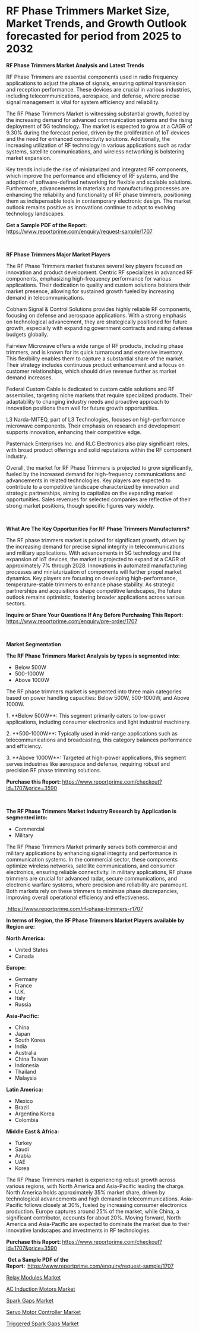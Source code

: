 <p><h1>RF Phase Trimmers Market Size, Market Trends, and Growth Outlook forecasted for period from 2025 to 2032</h1></p><p><strong>RF Phase Trimmers Market Analysis and Latest Trends</strong></p>
<p><p>RF Phase Trimmers are essential components used in radio frequency applications to adjust the phase of signals, ensuring optimal transmission and reception performance. These devices are crucial in various industries, including telecommunications, aerospace, and defense, where precise signal management is vital for system efficiency and reliability.</p><p>The RF Phase Trimmers Market is witnessing substantial growth, fueled by the increasing demand for advanced communication systems and the rising deployment of 5G technology. The market is expected to grow at a CAGR of 9.30% during the forecast period, driven by the proliferation of IoT devices and the need for enhanced connectivity solutions. Additionally, the increasing utilization of RF technology in various applications such as radar systems, satellite communications, and wireless networking is bolstering market expansion.</p><p>Key trends include the rise of miniaturized and integrated RF components, which improve the performance and efficiency of RF systems, and the adoption of software-defined networking for flexible and scalable solutions. Furthermore, advancements in materials and manufacturing processes are enhancing the reliability and functionality of RF phase trimmers, positioning them as indispensable tools in contemporary electronic design. The market outlook remains positive as innovations continue to adapt to evolving technology landscapes.</p></p>
<p><strong>Get a Sample PDF of the Report:&nbsp;</strong> <a href="https://www.reportprime.com/enquiry/request-sample/1707?utm_campaign=24&utm_medium=2&utm_source=Github&utm_content=ia&utm_term=18032025&utm_id=rf-phase-trimmers">https://www.reportprime.com/enquiry/request-sample/1707</a></p>
<p>&nbsp;</p>
<p><strong>RF Phase Trimmers Major Market Players</strong></p>
<p><p>The RF Phase Trimmers market features several key players focused on innovation and product development. Centric RF specializes in advanced RF components, emphasizing high-frequency performance for various applications. Their dedication to quality and custom solutions bolsters their market presence, allowing for sustained growth fueled by increasing demand in telecommunications.</p><p>Cobham Signal & Control Solutions provides highly reliable RF components, focusing on defense and aerospace applications. With a strong emphasis on technological advancement, they are strategically positioned for future growth, especially with expanding government contracts and rising defense budgets globally.</p><p>Fairview Microwave offers a wide range of RF products, including phase trimmers, and is known for its quick turnaround and extensive inventory. This flexibility enables them to capture a substantial share of the market. Their strategy includes continuous product enhancement and a focus on customer relationships, which should drive revenue further as market demand increases.</p><p>Federal Custom Cable is dedicated to custom cable solutions and RF assemblies, targeting niche markets that require specialized products. Their adaptability to changing industry needs and proactive approach to innovation positions them well for future growth opportunities.</p><p>L3 Narda-MITEQ, part of L3 Technologies, focuses on high-performance microwave components. Their emphasis on research and development supports innovation, enhancing their competitive edge. </p><p>Pasternack Enterprises Inc. and RLC Electronics also play significant roles, with broad product offerings and solid reputations within the RF component industry.</p><p>Overall, the market for RF Phase Trimmers is projected to grow significantly, fueled by the increased demand for high-frequency communications and advancements in related technologies. Key players are expected to contribute to a competitive landscape characterized by innovation and strategic partnerships, aiming to capitalize on the expanding market opportunities. Sales revenues for selected companies are reflective of their strong market positions, though specific figures vary widely.</p></p>
<p>&nbsp;</p>
<p><strong>What Are The Key Opportunities For RF Phase Trimmers Manufacturers?</strong></p>
<p><p>The RF phase trimmers market is poised for significant growth, driven by the increasing demand for precise signal integrity in telecommunications and military applications. With advancements in 5G technology and the expansion of IoT devices, the market is projected to expand at a CAGR of approximately 7% through 2028. Innovations in automated manufacturing processes and miniaturization of components will further propel market dynamics. Key players are focusing on developing high-performance, temperature-stable trimmers to enhance phase stability. As strategic partnerships and acquisitions shape competitive landscapes, the future outlook remains optimistic, fostering broader applications across various sectors.</p></p>
<p><strong>Inquire or Share Your Questions If Any Before Purchasing This Report:</strong> <a href="https://www.reportprime.com/enquiry/pre-order/1707?utm_campaign=24&utm_medium=2&utm_source=Github&utm_content=ia&utm_term=18032025&utm_id=rf-phase-trimmers">https://www.reportprime.com/enquiry/pre-order/1707</a></p>
<p>&nbsp;</p>
<p><strong>Market Segmentation</strong></p>
<p><strong>The RF Phase Trimmers Market Analysis by types is segmented into:</strong></p>
<p><ul><li>Below 500W</li><li>500-1000W</li><li>Above 1000W</li></ul></p>
<p><p>The RF phase trimmers market is segmented into three main categories based on power handling capacities: Below 500W, 500-1000W, and Above 1000W. </p><p>1. **Below 500W**: This segment primarily caters to low-power applications, including consumer electronics and light industrial machinery. </p><p>2. **500-1000W**: Typically used in mid-range applications such as telecommunications and broadcasting, this category balances performance and efficiency.</p><p>3. **Above 1000W**: Targeted at high-power applications, this segment serves industries like aerospace and defense, requiring robust and precision RF phase trimming solutions.</p></p>
<p><strong>Purchase this Report:&nbsp;</strong><a href="https://www.reportprime.com/checkout?id=1707&price=3590&utm_campaign=24&utm_medium=2&utm_source=Github&utm_content=ia&utm_term=18032025&utm_id=rf-phase-trimmers">https://www.reportprime.com/checkout?id=1707&price=3590</a></p>
<p>&nbsp;</p>
<p><strong>The RF Phase Trimmers Market Industry Research by Application is segmented into:</strong></p>
<p><ul><li>Commercial</li><li>Military</li></ul></p>
<p><p>The RF Phase Trimmers Market primarily serves both commercial and military applications by enhancing signal integrity and performance in communication systems. In the commercial sector, these components optimize wireless networks, satellite communications, and consumer electronics, ensuring reliable connectivity. In military applications, RF phase trimmers are crucial for advanced radar, secure communications, and electronic warfare systems, where precision and reliability are paramount. Both markets rely on these trimmers to minimize phase discrepancies, improving overall operational efficiency and effectiveness.</p></p>
<p><a href="https://www.reportprime.com/rf-phase-trimmers-r1707?utm_campaign=24&utm_medium=2&utm_source=Github&utm_content=ia&utm_term=18032025&utm_id=rf-phase-trimmers">&nbsp;https://www.reportprime.com/rf-phase-trimmers-r1707</a></p>
<p><strong>In terms of Region, the RF Phase Trimmers Market Players available by Region are:</strong></p>
<p>
    <p> <strong> North America: </strong>
        <ul>
            <li>United States</li>
            <li>Canada</li>
        </ul>
        </p> 
    <p> <strong> Europe: </strong>
        <ul>
            <li>Germany</li>
            <li>France</li>
            <li>U.K.</li>
            <li>Italy</li>
            <li>Russia</li>
        </ul>
        </p> 
    <p> <strong> Asia-Pacific: </strong>
        <ul>
            <li>China</li>
            <li>Japan</li>
            <li>South Korea</li>
            <li>India</li>
            <li>Australia</li>
            <li>China Taiwan</li>
            <li>Indonesia</li>
            <li>Thailand</li>
            <li>Malaysia</li>
        </ul>
        </p> 
    <p> <strong> Latin America: </strong>
        <ul>
            <li>Mexico</li>
            <li>Brazil</li>
            <li>Argentina Korea</li>
            <li>Colombia</li>
        </ul>
        </p> 
    <p> <strong> Middle East & Africa: </strong>
        <ul>
            <li>Turkey</li>
            <li>Saudi</li>
            <li>Arabia</li>
            <li>UAE</li>
            <li>Korea</li>
        </ul>
    </p>
    </p>
<p><p>The RF Phase Trimmers market is experiencing robust growth across various regions, with North America and Asia-Pacific leading the charge. North America holds approximately 35% market share, driven by technological advancements and high demand in telecommunications. Asia-Pacific follows closely at 30%, fueled by increasing consumer electronics production. Europe captures around 25% of the market, while China, a significant contributor, accounts for about 20%. Moving forward, North America and Asia-Pacific are expected to dominate the market due to their innovative landscapes and investments in RF technologies.</p></p>
<p><strong>Purchase this Report: </strong><a href="https://www.reportprime.com/checkout?id=1707&price=3590&utm_campaign=24&utm_medium=2&utm_source=Github&utm_content=ia&utm_term=18032025&utm_id=rf-phase-trimmers">https://www.reportprime.com/checkout?id=1707&price=3590</a></p>
<p>&nbsp;<strong>Get a Sample PDF of the Report:&nbsp;&nbsp;</strong><a href="https://www.reportprime.com/enquiry/request-sample/1707?utm_campaign=24&utm_medium=2&utm_source=Github&utm_content=ia&utm_term=18032025&utm_id=rf-phase-trimmers">https://www.reportprime.com/enquiry/request-sample/1707</a></p>
<p><strong></strong></p>
<p><p><a href="https://github.com/norbeludie83/Market-Research-Report-List-1/blob/main/relay-modules-market.md?utm_campaign=24&utm_medium=2&utm_source=Github&utm_content=ia&utm_term=18032025&utm_id=rf-phase-trimmers">Relay Modules Market</a></p><p><a href="https://github.com/YashRP12/Market-Research-Report-List-7/blob/main/ac-induction-motors-market.md?utm_campaign=24&utm_medium=2&utm_source=Github&utm_content=ia&utm_term=18032025&utm_id=rf-phase-trimmers">AC Induction Motors Market</a></p><p><a href="https://github.com/JosephineMcguire65/Market-Research-Report-List-2/blob/main/spark-gaps-market.md?utm_campaign=24&utm_medium=2&utm_source=Github&utm_content=ia&utm_term=18032025&utm_id=rf-phase-trimmers">Spark Gaps Market</a></p><p><a href="https://github.com/fallalenoswG/Market-Research-Report-List-1/blob/main/servo-motor-controller-market.md?utm_campaign=24&utm_medium=2&utm_source=Github&utm_content=ia&utm_term=18032025&utm_id=rf-phase-trimmers">Servo Motor Controller Market</a></p><p><a href="https://github.com/jerhoskinson197676/Market-Research-Report-List-1/blob/main/triggered-spark-gaps-market.md?utm_campaign=24&utm_medium=2&utm_source=Github&utm_content=ia&utm_term=18032025&utm_id=rf-phase-trimmers">Triggered Spark Gaps Market</a></p></p>